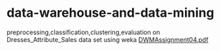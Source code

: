 # data-warehouse-and-data-mining
preprocessing,classification,clustering,evaluation on Dresses_Attribute_Sales data set using weka
[DWMAssignment04.pdf](https://github.com/MinulHemsara/data-warehouse-and-data-mining/files/12141280/DWMAssignment04.pdf)
